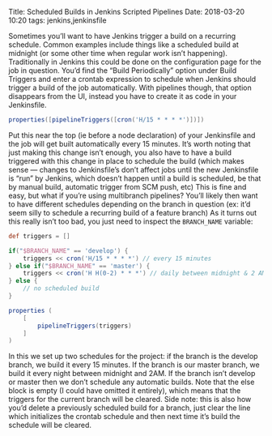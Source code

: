 Title: Scheduled Builds in Jenkins Scripted Pipelines
Date: 2018-03-20 10:20
tags: jenkins,jenkinsfile

Sometimes you’ll want to have Jenkins trigger a build on a recurring schedule. Common examples include things like a
scheduled build at midnight (or some other time when regular work isn’t happening).  Traditionally in Jenkins this could
be done on the configuration page for the job in question. You’d find the “Build Periodically” option under Build
Triggers and enter a crontab expression to schedule when Jenkins should trigger a build of the job automatically.  With
pipelines though, that option disappears from the UI, instead you have to create it as code in your Jenkinsfile.

```groovy
properties([pipelineTriggers([cron('H/15 * * * *')])])
```

Put this near the top (ie before a node declaration) of your Jenkinsfile and the job will get built automatically every
15 minutes. It’s worth noting that just making this change isn’t enough, you also have to have a build triggered with
this change in place to schedule the build (which makes sense — changes to Jenkinsfile’s don’t affect jobs until the new
Jenkinsfile is “run” by Jenkins, which doesn’t happen until a build is scheduled, be that by manual build, automatic
trigger from SCM push, etc)
This is fine and easy, but what if you’re using multibranch pipelines?  You’ll likely then want to have different
schedules depending on the branch in question (ex: it’d seem silly to schedule a recurring build of a feature branch)
As it turns out this really isn’t too bad, you just need to inspect the `BRANCH_NAME` variable:

```groovy
def triggers = []

if("$BRANCH_NAME" == 'develop') {
    triggers << cron('H/15 * * * *') // every 15 minutes
} else if("$BRANCH_NAME" == 'master') {
    triggers << cron('H H(0-2) * * *') // daily between midnight & 2 AM
} else {
    // no scheduled build
}

properties (
    [
        pipelineTriggers(triggers)
    ]
)
```

In this we set up two schedules for the project: if the branch is the develop branch, we build it every 15 minutes.  If
the branch is our master branch, we build it every night between midnight and 2AM. If the branch isn’t develop or master
then we don’t schedule any automatic builds. Note that the else block is empty (I could have omitted it entirely), which
means that the triggers for the current branch will be cleared. Side note: this is also how you’d delete a previously
scheduled build for a branch, just clear the line which initializes the crontab schedule and then next time it’s build
the schedule will be cleared.
